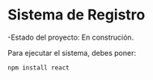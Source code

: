 <h1>Sistema de Registro</h1>

-Estado del proyecto: En construción.

Para ejecutar el sistema, debes poner:

```npm install react```
